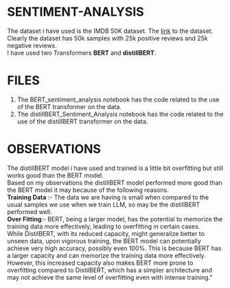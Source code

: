 # **SENTIMENT-ANALYSIS**
The dataset i have used is the IMDB 50K dataset. The [link](https://huggingface.co/datasets/SetFit/imdb) to the dataset.</br>
 Clearly the dataset has 50k samples with 25k positive reviews and 25k negative reviews.</br>
 I have used two Transformers **BERT** and **distillBERT**.

# **FILES**
1) The BERT_sentiment_analysis notebook has the code related to the use of the BERT transformer on the data.
2) The distillBERT_Sentiment_Analysis notebook has the code related to the use of the distillBERT transformer on the data.

# **OBSERVATIONS**
The distillBERT model i have used and trained is a little bit overfitting but still works good than the BERT model.</br>
Based on my observations the distillBERT model performed more good than the BERT model it may because of the following reasons. </br>
**Training Data** :- The data we are having is small when compared to the usual samples we use when we train LLM, so may be the distillBERT performed well.</br>
**Over Fitting**:- BERT, being a larger model, has the potential to memorize the training data more effectively, leading to overfitting in certain cases.</br>
While DistilBERT, with its reduced capacity, might generalize better to unseen data, upon vigorous training, the BERT model can potentially achieve very high accuracy, possibly even 100%. This is because BERT has a larger capacity and can memorize the training data more effectively. However, this increased capacity also makes BERT more prone to overfitting compared to DistilBERT, which has a simpler architecture and may not achieve the same level of overfitting even with intense training."